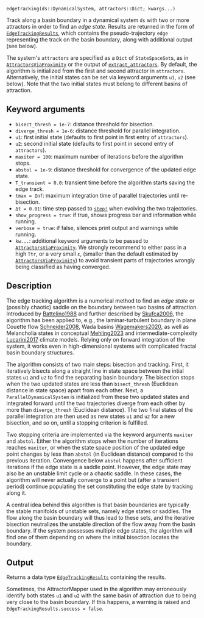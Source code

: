 ```
edgetracking(ds::DynamicalSystem, attractors::Dict; kwargs...)
```

Track along a basin boundary in a dynamical system `ds` with two or more attractors in order to find an *edge state*. Results are returned in the form of [`EdgeTrackingResults`](@ref), which contains the pseudo-trajectory `edge` representing the track on the basin boundary, along with additional output (see below).

The system's `attractors` are specified as a `Dict` of `StateSpaceSet`s, as in [`AttractorsViaProximity`](@ref) or the output of [`extract_attractors`](@ref). By default, the algorithm is initialized from the first and second attractor in `attractors`. Alternatively, the initial states can be set via keyword arguments `u1`, `u2` (see below). Note that the two initial states must belong to different basins of attraction.

## Keyword arguments

  * `bisect_thresh = 1e-7`: distance threshold for bisection.
  * `diverge_thresh = 1e-6`: distance threshold for parallel integration.
  * `u1`: first initial state (defaults to first point in first entry of `attractors`).
  * `u2`: second initial state (defaults to first point in second entry of `attractors`).
  * `maxiter = 100`: maximum number of iterations before the algorithm stops.
  * `abstol = 1e-9`: distance threshold for convergence of the updated edge state.
  * `T_transient = 0.0`: transient time before the algorithm starts saving the edge track.
  * `tmax = Inf`: maximum integration time of parallel trajectories until re-bisection.
  * `Δt = 0.01`: time step passed to [`step!`](@ref) when evolving the two trajectories.
  * `show_progress = true`: if true, shows progress bar and information while running.
  * `verbose = true`: if false, silences print output and warnings while running.
  * `kw...`: additional keyword arguments to be passed to [`AttractorsViaProximity`](@ref). We strongly recommend to either pass in a high `Ttr`, or a very small `ε`, (smaller than the default estimated by [`AttractorsViaProximity`](@ref)) to avoid transient parts of trajectories wrongly being classified as having converged.

## Description

The edge tracking algorithm is a numerical method to find an *edge state* or (possibly chaotic) saddle on the boundary between two basins of attraction. Introduced by [Battelino1988](@cite) and further described by [Skufca2006](@cite), the algorithm has been applied to, e.g., the laminar-turbulent boundary in plane Couette flow [Schneider2008](@cite), Wada basins [Wagemakers2020](@cite), as well as Melancholia states in conceptual [Mehling2023](@cite) and intermediate-complexity [Lucarini2017](@cite) climate models. Relying only on forward integration of the system, it works even in high-dimensional systems with complicated fractal basin boundary structures.

The algorithm consists of two main steps: bisection and tracking. First, it iteratively bisects along a straight line in state space between the intial states `u1` and `u2` to find the separating basin boundary. The bisection stops when the two updated states are less than `bisect_thresh` (Euclidean distance in state space) apart from each other. Next, a `ParallelDynamicalSystem` is initialized from these two updated states and integrated forward until the two trajectories diverge from each other by more than `diverge_thresh` (Euclidean distance). The two final states of the parallel integration are then used as new states `u1` and `u2` for a new bisection, and so on, until a stopping criterion is fulfilled.

Two stopping criteria are implemented via the keyword arguments `maxiter` and `abstol`. Either the algorithm stops when the number of iterations reaches `maxiter`, or when the state space position of the updated edge point changes by less than `abstol` (in Euclidean distance) compared to the previous iteration. Convergence below `abstol` happens after sufficient iterations if the edge state is a saddle point. However, the edge state may also be an unstable limit cycle or a chaotic saddle. In these cases, the algorithm will never actually converge to a point but (after a transient period) continue populating the set constituting the edge state by tracking along it.

A central idea behind this algorithm is that basin boundaries are typically the stable manifolds of unstable sets, namely edge states or saddles. The flow along the basin boundary will thus lead to these sets, and the iterative bisection neutralizes the unstable direction of the flow away from the basin boundary. If the system possesses multiple edge states, the algorithm will find one of them depending on where the initial bisection locates the boundary.

## Output

Returns a data type [`EdgeTrackingResults`](@ref) containing the results.

Sometimes, the AttractorMapper used in the algorithm may erroneously identify both states `u1` and `u2` with the same basin of attraction due to being very close to the basin boundary. If this happens, a warning is raised and `EdgeTrackingResults.success = false`.
